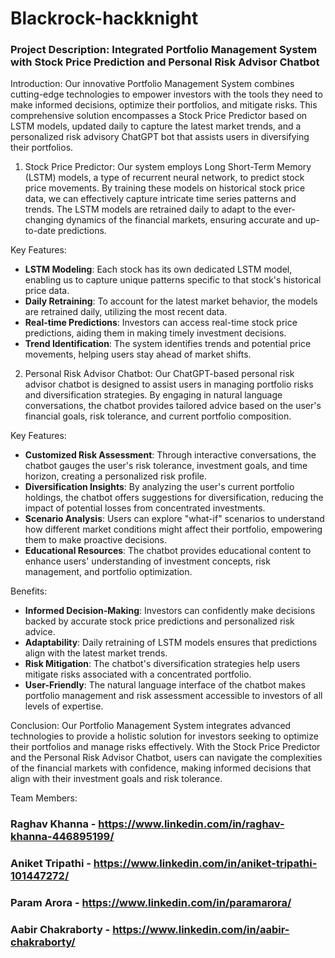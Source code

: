 # Blackrock-hackknight
### Project Description: Integrated Portfolio Management System with Stock Price Prediction and Personal Risk Advisor Chatbot

Introduction:
Our innovative Portfolio Management System combines cutting-edge technologies to empower investors with the tools they need to make informed decisions, optimize their portfolios, and mitigate risks. This comprehensive solution encompasses a Stock Price Predictor based on LSTM models, updated daily to capture the latest market trends, and a personalized risk advisory ChatGPT bot that assists users in diversifying their portfolios.

1. Stock Price Predictor:
Our system employs Long Short-Term Memory (LSTM) models, a type of recurrent neural network, to predict stock price movements. By training these models on historical stock price data, we can effectively capture intricate time series patterns and trends. The LSTM models are retrained daily to adapt to the ever-changing dynamics of the financial markets, ensuring accurate and up-to-date predictions.

Key Features:
- **LSTM Modeling**: Each stock has its own dedicated LSTM model, enabling us to capture unique patterns specific to that stock's historical price data.
- **Daily Retraining**: To account for the latest market behavior, the models are retrained daily, utilizing the most recent data.
- **Real-time Predictions**: Investors can access real-time stock price predictions, aiding them in making timely investment decisions.
- **Trend Identification**: The system identifies trends and potential price movements, helping users stay ahead of market shifts.

2. Personal Risk Advisor Chatbot:
Our ChatGPT-based personal risk advisor chatbot is designed to assist users in managing portfolio risks and diversification strategies. By engaging in natural language conversations, the chatbot provides tailored advice based on the user's financial goals, risk tolerance, and current portfolio composition.

Key Features:
- **Customized Risk Assessment**: Through interactive conversations, the chatbot gauges the user's risk tolerance, investment goals, and time horizon, creating a personalized risk profile.
- **Diversification Insights**: By analyzing the user's current portfolio holdings, the chatbot offers suggestions for diversification, reducing the impact of potential losses from concentrated investments.
- **Scenario Analysis**: Users can explore "what-if" scenarios to understand how different market conditions might affect their portfolio, empowering them to make proactive decisions.
- **Educational Resources**: The chatbot provides educational content to enhance users' understanding of investment concepts, risk management, and portfolio optimization.

Benefits:
- **Informed Decision-Making**: Investors can confidently make decisions backed by accurate stock price predictions and personalized risk advice.
- **Adaptability**: Daily retraining of LSTM models ensures that predictions align with the latest market trends.
- **Risk Mitigation**: The chatbot's diversification strategies help users mitigate risks associated with a concentrated portfolio.
- **User-Friendly**: The natural language interface of the chatbot makes portfolio management and risk assessment accessible to investors of all levels of expertise.

Conclusion:
Our Portfolio Management System integrates advanced technologies to provide a holistic solution for investors seeking to optimize their portfolios and manage risks effectively. With the Stock Price Predictor and the Personal Risk Advisor Chatbot, users can navigate the complexities of the financial markets with confidence, making informed decisions that align with their investment goals and risk tolerance.

Team Members:
### Raghav Khanna - https://www.linkedin.com/in/raghav-khanna-446895199/
### Aniket Tripathi - https://www.linkedin.com/in/aniket-tripathi-101447272/
### Param Arora - https://www.linkedin.com/in/paramarora/
### Aabir Chakraborty - https://www.linkedin.com/in/aabir-chakraborty/
